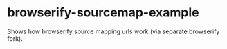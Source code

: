 browserify-sourcemap-example
============================

Shows how browserify source mapping urls work (via separate browserify fork).